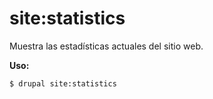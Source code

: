 # site:statistics
Muestra las estadísticas actuales del sitio web.

**Uso:**
```
$ drupal site:statistics
```
